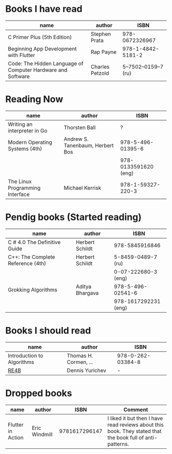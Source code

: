 # Books I have read

| name                                   | author        | ISBN              |
| -------------------------------------- | ------------- | ----------------- |
| C Primer Plus (5th Edition)            | Stephen Prata | 978-0672326967    |
| Beginning App Development with Flutter | Rap Payne     | 978-1-4842-5181-2 |
| Code: The Hidden Language of Computer Hardware and Software | Charles Petzold | 5–7502–0159–7 (ru)|

# Reading Now

| name                            | author                           | ISBN                 |
| ------------------------------- | -------------------------------- | -------------------- |
| Writing an interpreter in Go    | Thorsten Ball                    | ?                    |
| Modern Operating Systems (4th)  | Andrew S. Tanenbaum, Herbert Bos | 978-5-496-01395-6    |
|                                 |                                  | 978-0133591620 (eng) |
| The Linux Programming Interface | Michael Kerrisk                  | 978-1-59327-220-3    |

# Pendig books (Started reading)

| name                              | author          | ISBN                 |
| --------------------------------- | --------------- | -------------------- |
| C # 4.0 The Definitive Guide      | Herbert Schildt | 978-5845916846       |
| C++: The Complete Reference (4th) | Herbert Schildt | 5-8459-0489-7 (ru)   |
|                                   |                 | 0-07-222680-3 (eng)  |
| Grokking Algorithms               | Aditya Bhargava | 978-5-496-02541-6    |
|                                   |                 | 978-1617292231 (eng) |

# Books I should read

| name                       | author                | ISBN              |
| -------------------------- | --------------------- | ----------------- |
| Introduction to Algorithms | Thomas H. Cormen, ... | 978-0-262-03384-8 |
| [RE4B](https://beginners.re/) | Dennis Yurichev | - |

# Dropped books

| name              | author        | ISBN          | Comment                                                                                                   |
| ----------------- | ------------- | ------------- | --------------------------------------------------------------------------------------------------------- |
| Flutter in Action | Eric Windmill | 9781617296147 | I liked it but then I have read reviews about this book. They stated that the book full of anti-patterns. |
